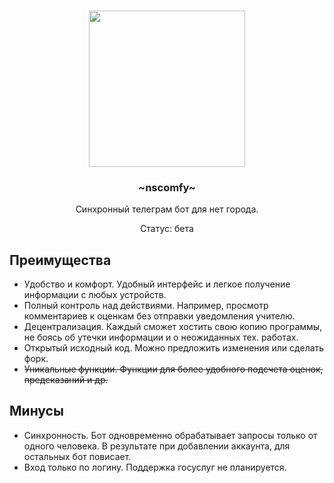 <h3 align="center"><img src="https://i.imgur.com/gn8EsrJ.png" width="250px"></h3>
<h3 align="center">~nscomfy~</h3>
<p align="center">Синхронный телеграм бот для нет города.</p>
<p align="center">Cтатус: бета</p>

## Преимущества
- Удобство и комфорт. Удобный интерфейс и легкое получение информации с любых устройств.
- Полный контроль над действиями. Например, просмотр комментариев к оценкам без отправки уведомления учителю.
- Децентрализация. Каждый сможет хостить свою копию программы, не боясь об утечки информации и о неожиданных тех. работах.
- Открытый исходный код. Можно предложить изменения или сделать форк.
- ~~Уникальные функции. Функции для более удобного подсчета оценок, предсказаний и др.~~

## Минусы
- Синхронность. Бот одновременно обрабатывает запросы только от одного человека. В результате при добавлении аккаунта, для остальных бот повисает.
- Вход только по логину. Поддержка госуслуг не планируется.
